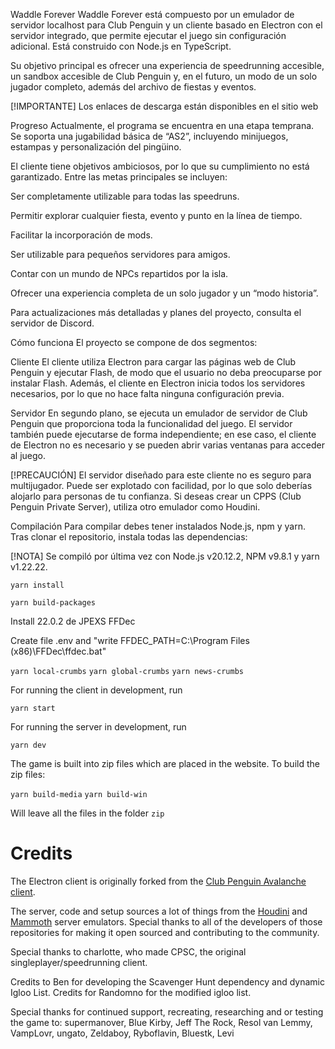 Waddle Forever
Waddle Forever está compuesto por un emulador de servidor localhost para Club Penguin y un cliente basado en Electron con el servidor integrado, que permite ejecutar el juego sin configuración adicional. Está construido con Node.js en TypeScript.

Su objetivo principal es ofrecer una experiencia de speedrunning accesible, un sandbox accesible de Club Penguin y, en el futuro, un modo de un solo jugador completo, además del archivo de fiestas y eventos.

[!IMPORTANTE]
Los enlaces de descarga están disponibles en el sitio web

Progreso
Actualmente, el programa se encuentra en una etapa temprana. Se soporta una jugabilidad básica de “AS2”, incluyendo minijuegos, estampas y personalización del pingüino.

El cliente tiene objetivos ambiciosos, por lo que su cumplimiento no está garantizado. Entre las metas principales se incluyen:

Ser completamente utilizable para todas las speedruns.

Permitir explorar cualquier fiesta, evento y punto en la línea de tiempo.

Facilitar la incorporación de mods.

Ser utilizable para pequeños servidores para amigos.

Contar con un mundo de NPCs repartidos por la isla.

Ofrecer una experiencia completa de un solo jugador y un “modo historia”.

Para actualizaciones más detalladas y planes del proyecto, consulta el servidor de Discord.

Cómo funciona
El proyecto se compone de dos segmentos:

Cliente
El cliente utiliza Electron para cargar las páginas web de Club Penguin y ejecutar Flash, de modo que el usuario no deba preocuparse por instalar Flash. Además, el cliente en Electron inicia todos los servidores necesarios, por lo que no hace falta ninguna configuración previa.

Servidor
En segundo plano, se ejecuta un emulador de servidor de Club Penguin que proporciona toda la funcionalidad del juego. El servidor también puede ejecutarse de forma independiente; en ese caso, el cliente de Electron no es necesario y se pueden abrir varias ventanas para acceder al juego.

[!PRECAUCIÓN]
El servidor diseñado para este cliente no es seguro para multijugador. Puede ser explotado con facilidad, por lo que solo deberías alojarlo para personas de tu confianza.
Si deseas crear un CPPS (Club Penguin Private Server), utiliza otro emulador como Houdini.

Compilación
Para compilar debes tener instalados Node.js, npm y yarn. Tras clonar el repositorio, instala todas las dependencias:

[!NOTA]
Se compiló por última vez con Node.js v20.12.2, NPM v9.8.1 y yarn v1.22.22.

```yarn install```

```yarn build-packages```

Install 22.0.2 de JPEXS FFDec

Create file .env and "write FFDEC_PATH=C:\Program Files (x86)\FFDec\ffdec.bat"


```yarn local-crumbs```
```yarn global-crumbs```
```yarn news-crumbs```

For running the client in development, run

```yarn start```

For running the server in development, run

```yarn dev```

The game is built into zip files which are placed in the website. To build the zip files:

```yarn build-media```
```yarn build-win```

Will leave all the files in the folder `zip`

# Credits

The Electron client is originally forked from the [Club Penguin Avalanche client](https://github.com/Club-Penguin-Avalanche/CPA-Client).

The server, code and setup sources a lot of things from the [Houdini](https://github.com/solero/houdini) and [Mammoth](https://github.com/wizguin/mammoth) server emulators. Special thanks to all of the developers of those repositories for making it open sourced and contributing to the community.

Special thanks to charlotte, who made CPSC, the original singleplayer/speedrunning client.

Credits to Ben for developing the Scavenger Hunt dependency and dynamic Igloo List. Credits for Randomno for the modified igloo list.

Special thanks for continued support, recreating, researching and or testing the game to: supermanover, Blue Kirby, Jeff The Rock, Resol van Lemmy, VampLovr, ungato, Zeldaboy, Ryboflavin, Bluestk, Levi
